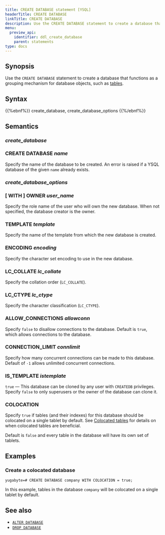 ```yaml
---
title: CREATE DATABASE statement [YSQL]
headerTitle: CREATE DATABASE
linkTitle: CREATE DATABASE
description: Use the CREATE DATABASE statement to create a database that functions as a grouping mechanism for database objects, such as tables.
menu:
  preview_api:
    identifier: ddl_create_database
    parent: statements
type: docs
---
```


## Synopsis

Use the `CREATE DATABASE` statement to create a database that functions as a grouping mechanism for database objects, such as [tables](../ddl_create_table).

## Syntax

{{%ebnf%}}
  create_database,
  create_database_options
{{%/ebnf%}}

## Semantics

### *create_database*

### CREATE DATABASE *name*

Specify the name of the database to be created. An error is raised if a YSQL database of the given `name` already exists.

### *create_database_options*

### [ WITH ] OWNER *user_name*

Specify the role name of the user who will own the new database. When not specified, the database creator is the owner.

### TEMPLATE *template*

Specify the name of the template from which the new database is created.

### ENCODING *encoding*

Specify the character set encoding to use in the new database.

### LC_COLLATE *lc_collate*

Specify the collation order (`LC_COLLATE`).

### LC_CTYPE *lc_ctype*

Specify the character classification (`LC_CTYPE`).

### ALLOW_CONNECTIONS *allowconn*

Specify `false` to disallow connections to the database. Default is `true`, which allows connections to the database.

### CONNECTION_LIMIT *connlimit*

Specify how many concurrent connections can be made to this database. Default of `-1` allows unlimited concurrent connections.

### IS_TEMPLATE *istemplate*

`true` — This database can be cloned by any user with `CREATEDB` privileges.
Specify `false` to only superusers or the owner of the database can clone it.

### COLOCATION

Specify `true` if tables (and their indexes) for this database should be colocated on a single tablet by default. See [Colocated tables](../../../../../explore/colocation/) for details on when colocated tables are beneficial.

Default is `false` and every table in the database will have its own set of tablets.

## Examples

### Create a colocated database

```plpgsql
yugabyte=# CREATE DATABASE company WITH COLOCATION = true;
```

In this example, tables in the database `company` will be colocated on a single tablet by default.

## See also

- [`ALTER DATABASE`](../ddl_alter_db)
- [`DROP DATABASE`](../ddl_drop_database)
